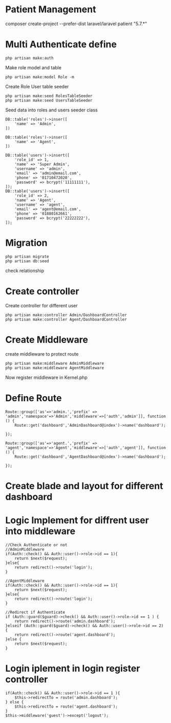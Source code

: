 # Patient Management
composer create-project --prefer-dist laravel/laravel patient "5.7.*"

# Multi Authenticate define

    php artisan make:auth
    
Make role model and table

    php artisan make:model Role -m

Create Role User table seeder

    php artisan make:seed RolesTableSeeder
    php artisan make:seed UsersTableSeeder

Seed data into roles and users seeder class

    DB::table('roles')->inser([
        'name' => 'Admin',
    ])
    
    DB::table('roles')->inser([
        'name' => 'Agent',
    ])
    
    DB::table('users')->insert([
        'role_id' => 1,
        'name' => 'Super Admin',
        'username' => 'admin',
        'email' => 'admin@email.com',
        'phone' => '01710472020',
        'password' => bcrypt('11111111'),
    ]);
    DB::table('users')->insert([
        'role_id' => 2,
        'name' => 'Agent',
        'username' => 'agent',
        'email' => 'agent@email.com',
        'phone' => '01880162661',
        'password' => bcrypt('22222222'),
    ]);

# Migration

    php artisan migrate
    php artisan db:seed
    
check relationship

# Create controller

Create controller for different user

    php artisan make:controller Admin/DashboardController
    php artisan make:controller Agent/DashboardController
    
# Create Middleware

create middleware to protect route

    php artisan make:middleware AdminMiddleware
    php artisan make:middleware AgentMiddleware

Now register middleware in Kernel.php

# Define Route

    Route::group(['as'=>'admin.','prefix' => 'admin','namespace'=>'Admin','middleware'=>['auth','admin']], function () {
        Route::get('dashboard','AdminDashboard@index')->name('dashboard');
    
    });

    Route::group(['as'=>'agent.','prefix' => 'agent','namespace'=>'Agent','middleware'=>['auth','agent']], function () {
        Route::get('dashboard','AgentDashboard@index')->name('dashboard');

    });
    
# Create blade and layout for different dashboard

# Logic Implement for diffrent user into middleware

    //Check Authenticate or not
    //AdminMiddleware
    if(Auth::check() && Auth::user()->role->id == 1){
        return $next($request);
    }else{
        return redirect()->route('login');
    }
    
    //AgentMiddleware
    if(Auth::check() && Auth::user()->role->id == 1){
        return $next($request);
    }else{
        return redirect()->route('login');
    }
    
    //Redirect if Authenticate
    if (Auth::guard($guard)->check() && Auth::user()->role->id == 1 ) {
        return redirect()->route('admin.dashboard');
    }elseif (Auth::guard($guard)->check() && Auth::user()->role->id == 2) {
        return redirect()->route('agent.dashboard');
    }else {
        return $next($request);
    }
    
# Login iplement in login register controller

    if(Auth::check() && Auth::user()->role->id == 1 ){
        $this->redirectTo = route('admin.dashboard');
    } else {
        $this->redirectTo = route('agent.dashboard');
    }
    $this->middleware('guest')->except('logout');
    
